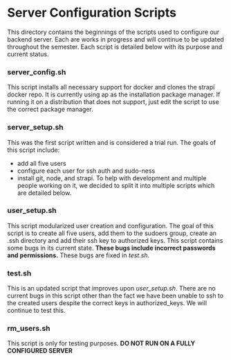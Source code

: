 # Server Configuration Scripts

This directory contains the beginnings of the scripts used to configure our backend server. Each are works in progress and will continue to be updated throughout the semester. Each script is detailed below with its purpose and current status.

### server_config.sh
This script installs all necessary support for docker and clones the strapi docker repo. It is currently using ap as the installation package manager. If running it on a distribution that does not support, just edit the script to use the correct package manager.

### server_setup.sh
This was the first script written and is considered a trial run. The goals of this script include:
- add all five users
- configure each user for ssh auth and sudo-ness
- install git, node, and strapi.
To help with development and multiple people working on it, we decided to split it into multiple scripts which are detailed below. 

### user_setup.sh
This script modularized user creation and configuration. The goal of this script is to create all five users, add them to the sudoers group, create an .ssh directory and add their ssh key to authorized keys. This script contains some bugs in its current state. **These bugs include incorrect passwords and permissions.** These bugs are fixed in *test.sh*.

### test.sh
This is an updated script that improves upon *user_setup.sh*. There are no current bugs in this script other than the fact we have been unable to ssh to the created users despite the correct keys in authorized_keys. We will continue to test this.

### rm_users.sh
This script is only for testing purposes. **DO NOT RUN ON A FULLY CONFIGURED SERVER** 
